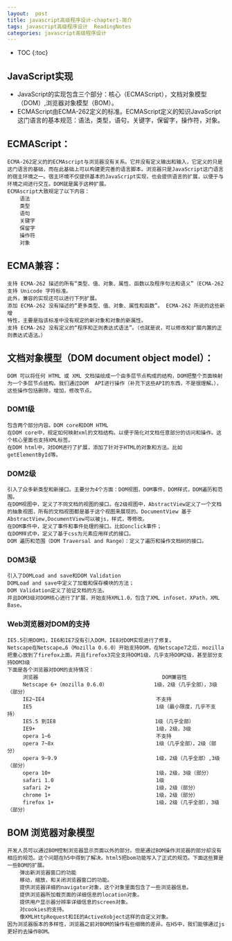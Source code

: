 ```yaml
---
layout:  post
title: javascript高级程序设计-chapter1-简介
tags: javascript高级程序设计  ReadingNotes
categories: javascript高级程序设计
---
```


* TOC
{:toc}

## JavaScript实现
-    JavaScript的实现包含三个部分：核心（ECMAScript），文档对象模型（DOM）,浏览器对象模型（BOM）。
-    ECMAScript由ECMA-262定义的标准。ECMAScript定义的知识JavaScript这门语言的基本规范：语法，类型，语句，关键字，保留字，操作符，对象。

## ECMAScript：
    ECMA-262定义的的ECMAscript与浏览器没有关系。它并没有定义输出和输入，它定义的只是这门语言的基础，而在此基础上可以构建更完善的语言脚本。浏览器只是JavaScript这门语言的宿主环境之一。宿主环境不仅提供基本的JavaScript实现，也会提供语言的扩展，以便于与环境之间进行交互。DOM就是属于这种扩展。
    ECMAscript大致规定了以下内容：
        语法
        类型
        语句
        关键字
        保留字
        操作符
        对象

## ECMA兼容：

    支持 ECMA-262 描述的所有“类型、值、对象、属性、函数以及程序句法和语义”（ECMA-262
    支持 Unicode 字符标准。
    此外，兼容的实现还可以进行下列扩展。
    添加 ECMA-262 没有描述的“更多类型、值、对象、属性和函数”。 ECMA-262 所说的这些新增
    特性，主要是指该标准中没有规定的新对象和对象的新属性。
    支持 ECMA-262 没有定义的“程序和正则表达式语法”。（也就是说，可以修改和扩展内置的正
    则表达式语法。）

## 文档对象模型（DOM document object model）：

    DOM 可以将任何 HTML 或 XML 文档描绘成一个由多层节点构成的结构，DOM把整个页面映射为一个多层节点结构。我们通过DOM  API进行操作（补充下这些API的东西，不是很理解。），这些操作包括删除，增加，修改节点。

### DOM1级

    包含两个部分内容。DOM core和DOM HTML
    在DOM core中，规定如何映射xml的文档结构。以便于简化对文档任意部分的访问和操作。这个核心里面也支持XML标签。
    在DOM html中，对DOM进行了扩展，添加了针对于HTML的对象和方法。比如getElementById等。

### DOM2级

    引入了众多新类型和新接口。主要分为4个方面：DOM视图，DOM事件，DOM样式，DOM遍历和范围。
    在DOM视图中，定义了不同文档的视图的接口。在2级视图中，AbstractView定义了一个文档的抽象视图，所有的文档视图都是基于这个视图来展现的。DocumentView 基于AbstractView,DocumentView可以被js，样式，等修改。
    在DOM事件中，定义了事件和事件处理的接口。比如onclick事件；
    在DOM样式中，定义了基于css为元素应用样式的接口。
    DOM 遍历和范围（DOM Traversal and Range）：定义了遍历和操作文档树的接口。

### DOM3级

    引入了DOMLoad and save和DOM Validation
    DOMLoad and save中定义了加载和保存模块的方法；
    DOM Validation定义了验证文档的方法。
    并且DOM3级对DOM核心进行了扩展，开始支持XML1.0，包含了XML infoset，XPath，XML Base。

### Web浏览器对DOM的支持

    IE5.5引用DOM1，IE6和IE7没有引入DOM，IE8对DOM实现进行了修复。
    Netscape在Netscape…6（Mozilla 0.6.0）开始支持DOM，在Netscape7之后，mozilla把重心放到了firefox上面。并且firefox3完全支持DOM1级，几乎支持DOM2级，甚至部分支持DOM3级
    下面是各个浏览器对DOM的支持情况：
         浏览器                                        DOM兼容性
         Netscape 6+（mozilla 0.6.0）               1级，2级（几乎全部），3级（部分）
         IE2~IE4                                    不支持
         IE5                                        1级（最小限度，几乎不支持）
         IE5.5 到IE8                                1级（几乎全部）
         IE9+                                       1级，2级，3级
         opera 1~6                                  不支持
         opera 7~8x                                 1级（几乎全部），2级（部分）
         opera 9~9.9                                1级，2级（几乎全部）,3级（部分）
         opera 10+                                  1级，2级，3级（部分）
         safari 1.0                                 1级
         safari 2+                                  1级，2级（部分）
         chrome 1+                                  1级，2级（部分）
         firefox 1+                                 1级，2级（几乎全部），3级（部分）

## BOM 浏览器对象模型

    开发人员可以通过BOM控制浏览器显示页面以外的部分。但是通过BOM操作浏览器的部分却没有相应的规范。这个问题在h5中得到了解决。html5把bom功能写入了正式的规范。下面这些算是一些BOM的扩展。
        弹出新浏览器窗口的功能
        移动，缩放，和关闭浏览器窗口的功能。
        提供浏览器详细的navigator对象，这个对象里面包含了一些浏览器信息。
        提供浏览器所加载页面的详细信息的location对象。
        提供用户显示器分辨率详细信息的screen对象。
        对cookies的支持。
        像XMLHttpRequest和IE的ActiveXobject这样的自定义对象。
    因为浏览器版本的多样性，浏览器之前对BOM的操作有些细微的差异。在H5中，我们能够通过js更好的去操作BOM。